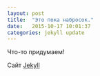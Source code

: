 ```yaml
---
layout: post
title:  "Это пока набросок."
date:   2015-10-17 10:01:37
categories: jekyll update
---
```


Что-то придумаем!

Сайт [Jekyll][jekyll]

[jekyll]:      http://jekyllrb.com
